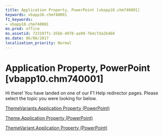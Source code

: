 ```yaml
---
title: Application Property, PowerPoint [vbapp10.chm740001]
keywords: vbapp10.chm740001
f1_keywords:
- vbapp10.chm740001
ms.prod: office
ms.assetid: 723197fc-35bb-4978-aa99-7b4cfda2b460
ms.date: 06/08/2017
localization_priority: Normal
---
```



# Application Property, PowerPoint [vbapp10.chm740001]

Hi there! You have landed on one of our F1 Help redirector pages. Please select the topic you were looking for below.

[ThemeVariants.Application Property (PowerPoint)](http://msdn.microsoft.com/library/67da3c81-7491-1609-6d11-2215f0b298ae%28Office.15%29.aspx)

[Theme.Application Property (PowerPoint)](http://msdn.microsoft.com/library/d33d9d1b-642b-a0da-4439-281e4a014f55%28Office.15%29.aspx)

[ThemeVariant.Application Property (PowerPoint)](http://msdn.microsoft.com/library/b9725f46-f03e-5df2-0ab3-cd8dd89aa468%28Office.15%29.aspx)

